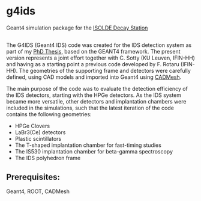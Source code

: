 # g4ids
 Geant4 simulation package for the [ISOLDE Decay Station](https://isolde-ids.web.cern.ch/)

##
The G4IDS (Geant4 IDS) code was created for the IDS detection system
as part of my [PhD Thesis](https://cds.cern.ch/record/2292847?ln=en), based on the GEANT4 framework.
The present version represents a joint effort together with C. Sotty (KU Leuven, IFIN-HH) and having as a starting
point a previous code developed by F. Rotaru (IFIN-HH). The geometries
of the supporting frame and detectors were carefully defined, using CAD models and imported into Geant4 using [CADMesh](https://github.com/christopherpoole/CADMesh).

The main purpose of the code was to evaluate the detection efficiency of the
IDS detectors, starting with the HPGe detectors. As the IDS system became more
versatile, other detectors and implantation chambers were included in the simulations,
such that the latest iteration of the code contains the following geometries:
 * HPGe Clovers
 * LaBr3(Ce) detectors
 * Plastic scintillators
 * The T-shaped implantation chamber for fast-timing studies
 * The IS530 implantation chamber for beta-gamma spectroscopy
 * The IDS polyhedron frame

## Prerequisites:
Geant4, ROOT, CADMesh
